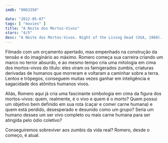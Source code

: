 ```yaml
---
imdb: "0063350"

date: "2012-05-07"
tags: [ "movies" ]
title: "A Noite dos Mortos-Vivos"
stars: "4/5"
desc: "A Noite dos Mortos-Vivos. Night of the Living Dead (USA, 1968). Dirigido por George A. Romero. Escrito por John A. Russo, George A. Romero. Com Duane Jones, Judith O'Dea, Karl Hardman, Marilyn Eastman, Keith Wayne, Judith Ridley, Kyra Schon, Charles Craig, S. William Hinzman."
---
```

Filmado com um orçamento apertado, mas empenhado na construção da tensão e do imaginário ao máximo. Romero começa sua carreira criando um marco no terror absurdo, e ao mesmo tempo cria uma mitologia em cima dos mortos-vivos do título: eles viram os famigerados zumbis, criaturas derivadas de humanos que morreram e voltaram a caminhar sobre a terra. Lentos e trôpegos, conseguem muitas vezes ganhar em inteligência e sagacidade dos atônitos humanos vivos.

Aliás, Romero aqui já cria uma fascinante simbologia em cima da figura dos mortos-vivos: quem, realmente, é o vivo e quem é o morto? Quem possui um objetivo bem definido em sua rota (caçar e comer carne humana) e quem está perdido, desesperado e desunido como um grupo? Seria um humano desses um ser vivo completo ou mais carne humana para ser atingida pelo ódio coletivo?

Conseguiremos sobreviver aos zumbis da vida real? Romero, desde o começo, é atual.

